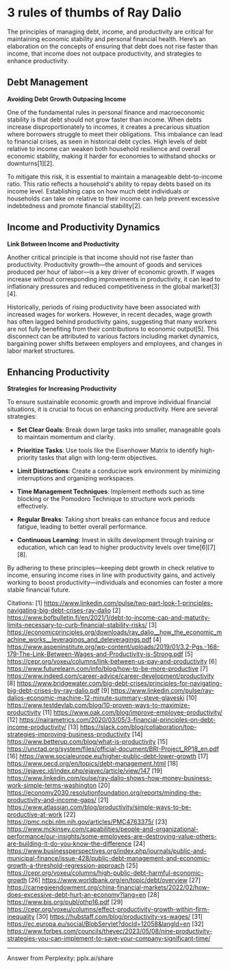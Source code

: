 # 3 rules of thumbs of Ray Dalio

The principles of managing debt, income, and productivity are critical for maintaining economic stability and personal financial health. Here’s an elaboration on the concepts of ensuring that debt does not rise faster than income, that income does not outpace productivity, and strategies to enhance productivity.

## Debt Management

**Avoiding Debt Growth Outpacing Income**

One of the fundamental rules in personal finance and macroeconomic stability is that debt should not grow faster than income. When debts increase disproportionately to incomes, it creates a precarious situation where borrowers struggle to meet their obligations. This imbalance can lead to financial crises, as seen in historical debt cycles. High levels of debt relative to income can weaken both household resilience and overall economic stability, making it harder for economies to withstand shocks or downturns[1][2].

To mitigate this risk, it is essential to maintain a manageable debt-to-income ratio. This ratio reflects a household's ability to repay debts based on its income level. Establishing caps on how much debt individuals or households can take on relative to their income can help prevent excessive indebtedness and promote financial stability[2].

## Income and Productivity Dynamics

**Link Between Income and Productivity**

Another critical principle is that income should not rise faster than productivity. Productivity growth—the amount of goods and services produced per hour of labor—is a key driver of economic growth. If wages increase without corresponding improvements in productivity, it can lead to inflationary pressures and reduced competitiveness in the global market[3][4].

Historically, periods of rising productivity have been associated with increased wages for workers. However, in recent decades, wage growth has often lagged behind productivity gains, suggesting that many workers are not fully benefiting from their contributions to economic output[5]. This disconnect can be attributed to various factors including market dynamics, bargaining power shifts between employers and employees, and changes in labor market structures.

## Enhancing Productivity

**Strategies for Increasing Productivity**

To ensure sustainable economic growth and improve individual financial situations, it is crucial to focus on enhancing productivity. Here are several strategies:

- **Set Clear Goals**: Break down large tasks into smaller, manageable goals to maintain momentum and clarity.
  
- **Prioritize Tasks**: Use tools like the Eisenhower Matrix to identify high-priority tasks that align with long-term objectives.

- **Limit Distractions**: Create a conducive work environment by minimizing interruptions and organizing workspaces.

- **Time Management Techniques**: Implement methods such as time blocking or the Pomodoro Technique to structure work periods effectively.

- **Regular Breaks**: Taking short breaks can enhance focus and reduce fatigue, leading to better overall performance.

- **Continuous Learning**: Invest in skills development through training or education, which can lead to higher productivity levels over time[6][7][8].

By adhering to these principles—keeping debt growth in check relative to income, ensuring income rises in line with productivity gains, and actively working to boost productivity—individuals and economies can foster a more stable financial future.

Citations:
[1] https://www.linkedin.com/pulse/two-part-look-1-principles-navigating-big-debt-crises-ray-dalio
[2] https://www.bofbulletin.fi/en/2021/1/debt-to-income-cap-and-maturity-limits-necessary-to-curb-financial-stability-risks/
[3] https://economicprinciples.org/downloads/ray_dalio__how_the_economic_machine_works__leveragings_and_deleveragings.pdf
[4] https://www.aspeninstitute.org/wp-content/uploads/2019/01/3.2-Pgs.-168-179-The-Link-Between-Wages-and-Productivity-is-Strong.pdf
[5] https://cepr.org/voxeu/columns/link-between-us-pay-and-productivity
[6] https://www.futurelearn.com/info/blog/how-to-be-more-productive
[7] https://www.indeed.com/career-advice/career-development/productivity
[8] https://www.bridgewater.com/big-debt-crises/principles-for-navigating-big-debt-crises-by-ray-dalio.pdf
[9] https://www.linkedin.com/pulse/ray-dalios-economic-machine-12-minute-summary-steve-glaveski
[10] https://www.testdevlab.com/blog/10-proven-ways-to-maximize-productivity
[11] https://www.oak.com/blog/improve-employee-productivity/
[12] https://nairametrics.com/2020/03/05/3-financial-principles-on-debt-income-productivity/
[13] https://slack.com/blog/collaboration/top-strategies-improving-business-productivity
[14] https://www.betterup.com/blog/what-is-productivity
[15] https://unctad.org/system/files/official-document/BRI-Project_RP18_en.pdf
[16] https://www.socialeurope.eu/higher-public-debt-lower-growth
[17] https://www.oecd.org/en/topics/debt-management.html
[18] https://ejavec.id/index.php/ejavec/article/view/147
[19] https://www.linkedin.com/pulse/ray-dalio-shows-how-money-business-work-simple-terms-washington
[20] https://economy2030.resolutionfoundation.org/reports/minding-the-productivity-and-income-gaps/
[21] https://www.atlassian.com/blog/productivity/simple-ways-to-be-productive-at-work
[22] https://pmc.ncbi.nlm.nih.gov/articles/PMC4763375/
[23] https://www.mckinsey.com/capabilities/people-and-organizational-performance/our-insights/some-employees-are-destroying-value-others-are-building-it-do-you-know-the-difference
[24] https://www.businessperspectives.org/index.php/journals/public-and-municipal-finance/issue-428/public-debt-management-and-economic-growth-a-threshold-regression-approach
[25] https://cepr.org/voxeu/columns/high-public-debt-harmful-economic-growth
[26] https://www.worldbank.org/en/topic/debt/overview
[27] https://carnegieendowment.org/china-financial-markets/2022/02/how-does-excessive-debt-hurt-an-economy?lang=en
[28] https://www.bis.org/publ/othp16.pdf
[29] https://cepr.org/voxeu/columns/effect-productivity-growth-within-firm-inequality
[30] https://hubstaff.com/blog/productivity-vs-wages/
[31] https://ec.europa.eu/social/BlobServlet?docId=12058&langId=en
[32] https://www.forbes.com/councils/theyec/2023/05/08/nine-productivity-strategies-you-can-implement-to-save-your-company-significant-time/

---
Answer from Perplexity: pplx.ai/share